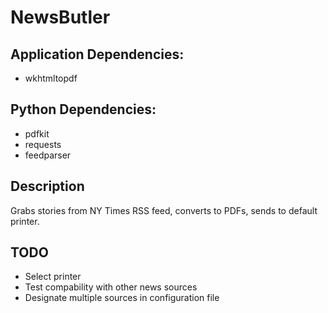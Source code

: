 NewsButler
=======

Application Dependencies:
-----------
- wkhtmltopdf

Python Dependencies:
-----------
- pdfkit
- requests
- feedparser

Description
-----------
Grabs stories from NY Times RSS feed, converts to PDFs, sends to default printer.

TODO
-----------
- Select printer
- Test compability with other news sources
- Designate multiple sources in configuration file
